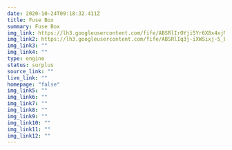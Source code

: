 ```yaml
---
date: 2020-10-24T09:18:32.411Z
title: Fuse Box
summary: Fuse Box
img_link: https://lh3.googleusercontent.com/fife/ABSRlIrOYji5Yr6X8x4xjMA3BP1LTzsiKUXaehwRDhARvkmkz-qBKtVHA9qW3oivvky6kMlZSFhWUtUJvnPww37Bkcro8Hw5nOGx0dihfcoYscj5Ec6Rd4h8sXjst3mJMVciXHWLEcyrmn__b1URdyOB5oIn63M8m5TcitBpjPi-4Z8oZP3f6byDqnPeRMWR_2eSxOc8IHY7D85Tqy-25W-L2xCDHO1q74JmZS04ttQhxwJ_EKW3CZ39OPjiX46sl-FCgLgfj1xJ7yQRXVtbPVRPN3y8vhF_8Q8aY3wgl7lSgxakmyrg7v6jJi_OaiBFsAy7x1_eMni2JjQMtbSe9Q1NWuqv0f8Nepr_EbFyVb-i_IgcXQENqSp3PtojlxIHby0WFl8juR8UJA0hhG2bMxZFO1NTL2B3zSPcPFPxK1XBCHsrjGLz3UQrR0EiBNhy-7ExViNhKBvj5FzvTJDIEC_y5h5vKnuUsuANNhGMv_Aq50mjEx0BBf3Y6uRTxFXLOOPCUO14l7fhTUbFTRuXPQBaJwXYLr5G94IC15ubWHdp6pyVmEbFeYsHLSmO8cGmWr4DbD1F_2G8Tn2zPA1VdHnqMDiEjS80lqlRDVNc89sgeSshMR6XPs46q_7tCUwvVP5X7I9DbRnzH2ICYLzn6ruiD7JawZar2CNJzBxG8Q3jSzoMHO2GkCTPGVVpfx-OnnR6T2K4lz7mTWbme19HtCJWho1L5rnTSchpww=w851-h666-ft
img_link2: https://lh3.googleusercontent.com/fife/ABSRlIq3j-iXWSixj-5_Ekbjs_556i0iqjzdILbcYRQy-P-fzybZGv01gYaZaezvSZZ3cRtAOdmMDS1TggU8wvoOKwrMDvPVNO3DKnilfl1OHUkEoj7Bsr-NbWPjcO6O5484wOybBnGxeaWhQL449vM1fgi8y1S_Vdn0wTV1eu28O1mgFCrXFDm3--ju6ANCpdl68bBz3rYZ9yNd7Y6TJZG6kykXyPx6BU_tMAQ5r2OUUosOuRBYqCGcSdm4Abdtyn9KAH5901bo0UiYpldd261fjmrzvNuqwcp9VFnbx9U0WmGCOpf1zDd0psJfSDrZYIQyJbpWAZ60MezwXpnZ1WHaPcKBZmqErAJdBAtwWsawkZT_NiAtUmepiLldcOmE5lS_7LknFTItHH4EdPUlOhHeT4rI_jruKyCiBMAEtd-UYaQIxqM8aIL_nwbUg_oS7WD0FB8QTik_auGnlF-CVQfMS1P2fTR4jtUzC8HiB0nepYGUREO5OaPwc_3LhfFKeWjLWsRT8VILJI00MtzDexanSHO0XPXZ_eKDsbjah_Wiz0Kwrnp8Ax6L1_VWJks14LZlXcqkBHcTrx_6frhEkyqodntCrL91O0Y8YYwi0AkvTl1YeCroFxNqwZutspwfKOVODn6oy1gQ5_99oMuJVDQhds6RM1i-2ihCYnP7QT6wQbE3s9_NvZRkdJLncThAklj-rWK_ICnymTVgjuPSKapCCVB9lbzogA8YgA=w851-h666-ft
img_link3: ""
img_link4: ""
type: engine
status: surplus
source_link: ""
live_link: ""
homepage: "false"
img_link5: ""
img_link6: ""
img_link7: ""
img_link8: ""
img_link9: ""
img_link10: ""
img_link11: ""
img_link12: ""
---
```

